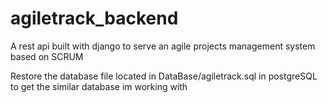 # agiletrack_backend
A rest api built with django to serve an agile projects management system based on SCRUM

Restore the database file located in DataBase/agiletrack.sql in postgreSQL to get the similar database im working with
